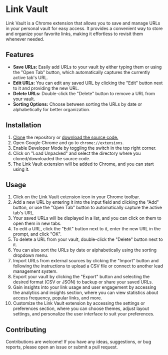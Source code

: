 # Link Vault

Link Vault is a Chrome extension that allows you to save and manage URLs in your personal vault for easy access. It provides a convenient way to store and organize your favorite links, making it effortless to revisit them whenever needed.

## Features

- **Save URLs:** Easily add URLs to your vault by either typing them or using the "Open Tab" button, which automatically captures the currently active tab's URL.
- **Edit URLs:** You can edit any saved URL by clicking the "Edit" button next to it and providing the new URL.
- **Delete URLs:** Double-click the "Delete" button to remove a URL from your vault.
- **Sorting Options:** Choose between sorting the URLs by date or alphabetically for better organization.

## Installation

1. [Clone](https://github.com/obere4u/Link_Vault.git) the repository or [download the source code.](https://github.com/obere4u/Link_Vault)
2. Open Google Chrome and go to `chrome://extensions`.
3. Enable Developer Mode by toggling the switch in the top right corner.
4. Click on "Load Unpacked" and select the directory where you cloned/downloaded the source code.
5. The Link Vault extension will be added to Chrome, and you can start using it.

## Usage

1. Click on the Link Vault extension icon in your Chrome toolbar.
2. Add a new URL by entering it into the input field and clicking the "Add" button, or use the "Open Tab" button to automatically capture the active tab's URL.
3. Your saved URLs will be displayed in a list, and you can click on them to open them in new tabs.
4. To edit a URL, click the "Edit" button next to it, enter the new URL in the prompt, and click "OK".
5. To delete a URL from your vault, double-click the "Delete" button next to it.
6. You can also sort the URLs by date or alphabetically using the sorting dropdown menu.
7. Import URLs from external sources by clicking the "Import" button and following the instructions to upload a CSV file or connect to another lead management system.
8. Export your vault by clicking the "Export" button and selecting the desired format (CSV or JSON) to backup or share your saved URLs.
9. Gain insights into your link usage and user engagement by accessing the analytics and insights section, where you can view statistics about access frequency, popular links, and more.
10. Customize the Link Vault extension by accessing the settings or preferences section, where you can choose themes, adjust layout settings, and personalize the user interface to suit your preferences.

## Contributing

Contributions are welcome! If you have any ideas, suggestions, or bug reports, please open an issue or submit a pull request.
